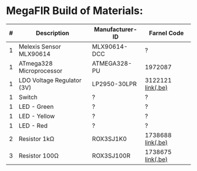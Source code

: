 # MegaFIR Build of Materials:

| # | Description | Manufacturer-ID | Farnel Code |
|----------|----------|----------|----------|
| 1 | Melexis Sensor MLX90614 | MLX90614-DCC | ? |
| 1 | ATmega328 Microprocessor | ATMEGA328-PU | 1972087 |
| 1 | LDO Voltage Regulator (3V) | LP2950-30LPR | 3122121 [link(.be)](https://be.farnell.com/texas-instruments/lp2950-30lpr/ic-ldo-volt-reg-3v-0-1a-to-92/dp/3122121) |
| 1 | Switch | ? | ? |
| 1 | LED - Green | ? | ? |
| 1 | LED - Yellow | ? | ? |
| 1 | LED - Red | ? | ? |
| 2 | Resistor 1kΩ | ROX3SJ1K0 | 1738688 [link(.be)](https://be.farnell.com/neohm-te-connectivity/rox3sj1k0/res-1k-5-3w-axial-metal-oxide/dp/1738688) |
| 3 | Resistor 100Ω | ROX3SJ100R | 1738675 [link(.be)](https://be.farnell.com/neohm-te-connectivity/rox3sj100r/res-100r-5-3w-axial-metal-oxide/dp/1738675)  |
